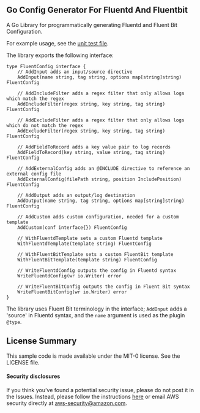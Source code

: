 ## Go Config Generator For Fluentd And Fluentbit

A Go Library for programmatically generating Fluentd and Fluent Bit Configuration.

For example usage, see the [unit test file](generator_test.go).

The library exports the following interface:

```
type FluentConfig interface {
	// AddInput adds an input/source directive
	AddInput(name string, tag string, options map[string]string) FluentConfig

	// AddIncludeFilter adds a regex filter that only allows logs which match the regex
	AddIncludeFilter(regex string, key string, tag string) FluentConfig

	// AddExcludeFilter adds a regex filter that only allows logs which do not match the regex
	AddExcludeFilter(regex string, key string, tag string) FluentConfig

	// AddFieldToRecord adds a key value pair to log records
	AddFieldToRecord(key string, value string, tag string) FluentConfig

	// AddExternalConfig adds an @INCLUDE directive to reference an external config file
	AddExternalConfig(filePath string, position IncludePosition) FluentConfig

	// AddOutput adds an output/log destination
	AddOutput(name string, tag string, options map[string]string) FluentConfig

	// AddCustom adds custom configuration, needed for a custom template
	AddCustom(conf interface{}) FluentConfig

	// WithFluentdTemplate sets a custom Fluentd template
	WithFluentdTemplate(template string) FluentConfig

	// WithFluentBitTemplate sets a custom FluentBit template
	WithFluentBitTemplate(template string) FluentConfig

	// WriteFluentdConfig outputs the config in Fluentd syntax
	WriteFluentdConfig(wr io.Writer) error

	// WriteFluentBitConfig outputs the config in Fluent Bit syntax
	WriteFluentBitConfig(wr io.Writer) error
}
```

The library uses Fluent Bit terminology in the interface; `AddInput` adds a 'source' in Fluentd syntax, and the `name` argument is used as the plugin `@type`.

## License Summary

This sample code is made available under the MIT-0 license. See the LICENSE file.

#### Security disclosures

If you think you’ve found a potential security issue, please do not post it in the Issues. Instead, please follow the instructions [here](https://aws.amazon.com/security/vulnerability-reporting/) or email AWS security directly at [aws-security@amazon.com](mailto:aws-security@amazon.com).

